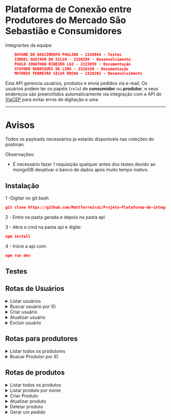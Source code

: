 # Plataforma de Conexão entre Produtores do Mercado São Sebastião e Consumidores

Integrantes da equipe:

```json
    DAYANE DO NASCIMENTO PAULINO - 2326944 - Testes
    ISMAEL GUSTAVO DA SILVA - 2326204 - Desenvolvimento
    PAULO JONATHAN RIBEIRO LUZ - 2323859 - Documentação
    STAYNER RODRIGUES DE LIMA - 2326190 - Documentação
    MATHEUS FERREIRA SILVA ROCHA - 2326202 - Desenvolvimento
```


Esta API gerencia usuários, produtos e  envia pedidos via e-mail, 
Os usuários podem ter os papéis (`role`) de **consumidor** ou **produtor**, e seus endereços são preenchidos automaticamente via integração com a API do [ViaCEP](https://viacep.com.br) para evitar erros de digitação e uma 


---
# Avisos

Todos os payloads necessários ja estarão disponíveis nas coleções do postman.

Observações: 

- É necessário fazer 1 requisição qualquer antes dos testes devido ao mongoDB desativar o banco de dados após muito tempo inativo. 


## Instalação

1 -Digitar no git bash

```json
git clone https://github.com/Mattferreira1/Projeto-Plataforma-de-integracao.git
```

2 - Entre na pasta gerada e depois na pasta api

3 - Abra o cmd na pasta api e digite:

```json
npm install
```

4 - Inicie a api com:

```json
npm run dev
```


## Testes


##  Rotas de Usuários


<details>
<summary>
Listar usuários
</summary>

GET /users/listar


**Descrição:** Retorna a lista de usuários cadastrados.  

**Resposta (200):**
```json
[
  {
    "_id": "12345",
    "nome": "João da Silva",
    "email": "joao@email.com",
    "telefone": "999999999",
    "role": "consumidor",
    "endereco": {
      "rua": "Rua Exemplo",
      "bairro": "Centro",
      "cidade": "Fortaleza",
      "estado": "CE",
      "cep": "60000-000",
      "numero": "123",
      "complemento": "Apto 101"
    }
  }
]
```

</details>


<details>
<summary>
Buscar usuário por ID
</summary>

GET /users/buscar/:id

**Descrição:** Retorna o usuário referente ao ID

**Resposta (200):**
```json
{
  "_id": "12345",
  "nome": "Maria Souza",
  "email": "maria@email.com",
  "telefone": "888888888",
  "role": "produtor",
  "endereco": {
    "rua": "Avenida Brasil",
    "bairro": "Centro",
    "cidade": "Rio de Janeiro",
    "estado": "RJ",
    "cep": "20000-000",
    "numero": "456",
    "complemento": "Casa"
  }
}
```

**Possíveis erros:**

404 → Usuário não encontrado

400 → ID não informado
</details>



<details>
<summary>
Criar usuário
</summary>

POST /users/criar


**Descrição:** Cria um novo usuário no sistema. O endereço é preenchido automaticamente via ViaCEP.

Payload:

```json
{
  "nome": "Carlos Pereira",
  "telefone": "777777777",
  "cep": "01001000",
  "role": "consumidor",
  "numeroDaCasa": "100",
  "complemento": "Bloco B",
  "email": "carlos@email.com"
}
```

**Resposta (201):**
```json
{ 
    "message": "Usuário criado com sucesso."
}
```

**Erros possíveis:**

400 → Campos obrigatórios faltando

400 → Role inválida (deve ser consumidor ou produtor)

404 → CEP não encontrado

500 → Erro interno ao criar usuário

</details>





<details>
<summary>
Atualizar usuário
</summary>


PUT /users/atualizar/:id

**Descrição:** Atualiza os dados de um usuário existente.

Payload:
```json
{
  "nome": "Carlos Almeida",
  "telefone": "777777777",
  "cep": "01001000",
  "role": "produtor",
  "numeroDaCasa": "120",
  "complemento": "Bloco C",
  "email": "carlos.almeida@email.com"
}
```

Resposta (200):

```json
{
    "message": "Usuário atualizado com sucesso"
}
```

**Erros possíveis:**

400 → Campos obrigatórios faltando

404 → Usuário não encontrado

500 → Erro interno ao atualizar usuário
</details>






<details>
<summary>
Excluir usuário
</summary>
DELETE /users/apagar/:id


**Descrição:** Remove um usuário do sistema.


```json
{ "message": "Usuário removido com sucesso" }
```

**Erros possíveis:**

404 → Usuário não encontrado

500 → Erro interno ao remover usuário

</details>


## Rotas para produtores

<details>
<summary>
Listar todos os produtores
</summary>
Endpoint:

get /users/produtores/listar

**Descrição:**
Retorna todos os usuários cadastrados com o papel (role) de produtor.

**Resposta (200):**
```json
[
  {
    "_id": "66f18f31e01a9c1d2c5a5678",
    "nome": "Maria Souza",
    "email": "maria@email.com",
    "telefone": "888888888",
    "role": "produtor",
    "endereco": {
      "rua": "Avenida Brasil",
      "bairro": "Centro",
      "cidade": "Rio de Janeiro",
      "estado": "RJ",
      "cep": "20000-000",
      "numero": "456",
      "complemento": "Casa"
    }
  }
]
```

**Erros possíveis:**

500 → Erro interno ao listar produtores

</details>



<details>
<summary>
Buscar Produtor por ID
</summary>

Endpoint:

GET /produtores/:id

**Descrição:**

Busca um produtor específico pelo ID e retorna também a lista de seus produtos.

**Parâmetros de rota:**

id → ID do produtor (obrigatório)

Resposta (200):
```json
{
  "produtor": {
        "endereco": {
            "numero": "22a",
            "complemento": "apto",
            "rua": "Rua Araçá",
            "bairro": "Bonsucesso",
            "cidade": "Fortaleza",
            "estado": "CE",
            "cep": "60545-380"
        },
        "_id": "68cf0c5616f159ed69c324a1",
        "nome": "teste",
        "telefone": "8599999",
        "email": "tes2t@gmail.com",
        "role": "produtor"
    },
  "produtos": [
    {
      "_id": "77g29h41f02b0d2e3d6b9876",
      "nome": "Feijão Carioca",
      "preco": 10.5
    },
    {
      "_id": "77g29h41f02b0d2e3d6b6543",
      "nome": "Arroz Branco",
      "preco": 8.0
    }
  ]
}
```
**Erros possíveis:**

400 → ID não informado

404 → Produtor não encontrado

500 → Erro interno ao buscar produtor

</details>



##  Rotas de produtos

<details>
<summary>
Listar todos os produtos
</summary>

GET /produtos/

**Descrição:**

Lista todos os produtos cadastrados.

Resposta (200):

```json
[
  {
    "_id": "66e73c8d123",
    "nome": "Feijão",
    "descricao": "Feijão carioca",
    "preco": 10.5,
    "quantidade": 20,
    "unidade": "kg",
    "produtor": {
      "endereco": {
          "numero": "22a",
          "complemento": "apto",
          "rua": "Rua a",
          "bairro": "aldeota",
          "cidade": "Fortaleza",
          "estado": "CE",
          "cep": "60502-32"
      },
      "_id": "68c840bc574ab30ea1270c8b",
      "nome": "teste",
      "telefone": "989898"
  }
  }
]
```
**Erros possíveis:**

500 → Erro interno ao listar produtos

</details>


<details>

<summary>
Listar produto por nome
</summary>
GET /produtos/nome

**Descrição:**
Busca produtos pelo nome (ignora maiúsculas/minúsculas e acentos).

### Importante: o nome do produto precisa ser igual ao cadastrado, incluindo acentuação.

Payload:

```json
{
  "nome": "feijão"
}
```


Resposta (200):

```json
[
  {
    "_id": "66e73c8d123",
    "nome": "Feijão",
    "descricao": "Feijão carioca",
    "preco": 10.5,
    "quantidade": 20,
    "unidade": "kg",
    "produtor": {
      "_id": "66e73a1b456",
      "nome": "João Silva",
      "telefone": "1199999999",
      "endereco": "Rua A, 123"
    }
  }
]
```

**Erros possíveis:**

500 → Erro interno

500 → Nome do produto não informado

</details>


<details>
<summary>
Criar Produto
</summary>

POST /produtos/criar

Cria um novo produto (somente se o usuário for um produtor).

**Body esperado:**

```json
{
  "nome": "Arroz",
  "preco": 25,
  "quantidade": 50,
  "unidade": "kg",
  "IdProdutor": "66e73a1b456"
}

```


**Respostas possíveis:**

201 → Produto criado com sucesso.

400 → Campos obrigatórios ausentes.

404 → Produtor não encontrado.

403 → Usuário não é produtor.

500 → Erro interno.
</details>


<details>
<summary>
Atualizar produto
</summary>

PUT /produtos/atualizar/:id


**descrição:**

Atualiza um produto (somente se o produtor for o dono do produto).

**Parâmetro de rota: id (ID do produto).**

Obrigatório enviar o id do produtor no body.

Payload:

```json
{
  "nome": "Arroz Integral",
  "preco": 30,
  "quantidade": 40,
  "unidade": "kg",
  "produtor": "68cf0c5616f159ed69c324a1"
}

```

**Respostas possíveis:**

200 → Produto atualizado com sucesso.

404 → Produto não encontrado ou sem permissão.

500 → Erro interno.

</details>



<details>
<summary>
Deletar produto
</summary>

DELETE /produtos/excluir/:id

Remove um produto pelo ID.

Parâmetro de rota: id (ID do produto).

Resposta (200):
```json
{ 
  "message": "Produto removido com sucesso"
}
```


**Erros possíveis:**

404 → Produto não encontrado.

500 → Erro interno.

</details>


<details>
<summary>
Gerar um pedido
</summary>

</details>